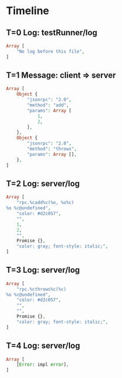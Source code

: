 # Timeline

## T=0 Log: testRunner/log

```php
Array [
    "No log before this file",
]
```

## T=1 Message: client => server

```php
Array [
    Object {
        "jsonrpc": "2.0",
        "method": "add",
        "params": Array [
            1,
            2,
        ],
    },
    Object {
        "jsonrpc": "2.0",
        "method": "throws",
        "params": Array [],
    },
]
```

## T=2 Log: server/log

```php
Array [
    "rpc.%cadd%c(%o, %o%c)
%o %c@undefined",
    "color: #d2c057",
    "",
    1,
    2,
    "",
    Promise {},
    "color: gray; font-style: italic;",
]
```

## T=3 Log: server/log

```php
Array [
    "rpc.%cthrows%c(%c)
%o %c@undefined",
    "color: #d2c057",
    "",
    "",
    Promise {},
    "color: gray; font-style: italic;",
]
```

## T=4 Log: server/log

```php
Array [
    [Error: impl error],
]
```
